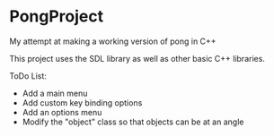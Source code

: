 # PongProject
My attempt at making a working version of pong in C++

This project uses the SDL library as well as other basic C++ libraries.

ToDo List:

* Add a main menu
* Add custom key binding options
* Add an options menu
* Modify the "object" class so that objects can be at an angle
